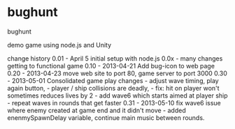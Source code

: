 bughunt
=======

bughunt

demo game using node.js and Unity

change history
0.01 - April 5 initial setup with node.js
0.0x - many changes getting to functional game
0.10 - 2013-04-21 Add bug-icon to web page
0.20 - 2013-04-23 move web site to port 80, game server to port 3000
0.30 - 2013-05-01 Consolidated game play changes
     - adjust wave timing, play again button,
     - player / ship collisions are deadly,
     - fix: hit on player won't sometimes reduces lives by 2
     - add wave6 which starts aimed at player ship
     - repeat waves in rounds that get faster
0.31 - 2013-05-10 fix wave6 issue where enemy created at game end and it didn't move
     - added enenmySpawnDelay variable, continue main music between rounds.

